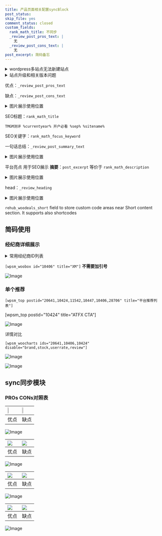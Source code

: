 ```yaml
---
title: 产品页面相关配置syncBlock
post_status: 
skip_file: yes
comment_status: closed
custom_fields:
  rank_math_title: 不同步
  _review_post_pros_text: |
    无
  _review_post_cons_text: |
    无
post_excerpt: 简码备忘
---
```

<details><summary>wordpress多站点无法新建站点</summary>

<li>和报错需要清理cookies一样的原因</li>
<li>wp-config.php里面<code>define( 'SUBDOMAIN_INSTALL', false );//子域名安装</code></li>
<li>新建子站点是用<code>define( 'SUBDOMAIN_INSTALL', true);//子域名安装</code> 完成以后，改成<code>false</code></li>
</details>

<details><summary>站点升级和相关版本问题</summary>

<p>wordpress：5.9.9
woocommerce：7.5.1
出现问题的地方：主题选项里面>><strong>Product layout >>compact style</strong></p>
<p>如何出现没有用过的字段 导致无法保存。先导出配置 然后进行修改，后面再次恢复即可。</p>
<p>出现部分字段无法显示时，需要返回默认布局后，对产品进行保存就好了。</p>
<p></p>
</details>

优点：`_review_post_pros_text`

缺点：`_review_post_cons_text`

<details><summary>图片展示使用位置</summary>

<img src="https://prod-files-secure.s3.us-west-2.amazonaws.com/39ed1227-6d7d-4570-be36-9ccd4a2c4241/f51d3d83-55d4-4bdf-9604-f37ec77ab556/Untitled.png?X-Amz-Algorithm=AWS4-HMAC-SHA256&X-Amz-Content-Sha256=UNSIGNED-PAYLOAD&X-Amz-Credential=ASIAZI2LB46643Z2W4L4%2F20250330%2Fus-west-2%2Fs3%2Faws4_request&X-Amz-Date=20250330T225522Z&X-Amz-Expires=3600&X-Amz-Security-Token=IQoJb3JpZ2luX2VjEC4aCXVzLXdlc3QtMiJHMEUCIQDACQAqVwgDZ%2FgejJHbQxh%2BYkxl5Jh3ULikQ7shcFX%2B8QIgRFTy0lbh%2BSQzAIU90%2FcpY6hCoI3KScp4c1TJyYv8A70qiAQIl%2F%2F%2F%2F%2F%2F%2F%2F%2F%2F%2FARAAGgw2Mzc0MjMxODM4MDUiDE0rDlUFUpyGt0SLlCrcA2XGTru%2Faj6PPuhdNlrXf4CAdof5M5w%2BXNRsO0QNw38w4rS2SSNdX6J0l3LOUS4bJ0FexrxHLjBKitQ%2BrfCl5kYw1C7%2BZqFFSs6PlFvgEmNyiuqZ%2FyrGVePX%2BlFDaEKIqlFWaSveMFjF7Z4nLErlHesVLZGtr8GSzGUDWTyGDBKki56h0Or%2Bgnu1Skxtj4OGe2uaTQ7LsmtyPfKNzmjMEK2%2BqPMoMEVCtBPyd8TszBqJqVnMTF0FYRu2ihclP3RrbudrwIVuKHadm76t67CpSMA3F9ObyTuMx1FzwIeFkyEmoO0GttbtmwbQzXdRoijiCKz0hIf4l1sR87SpjilY%2FRho2Cs8UXAAl5LVKyRBi5sfQRPJl9RezMWw3S5qSCH9k%2FwHULkaAT071wlPJQh9GyrdaATehEBELfruI1MJWHCwY78p%2BBGkNPIRZEcwZR3Izp7lppjDt0l%2FfGQk33HY2BPHkFH72hHwpC%2BKUDZLAxmKb5IJaruqlEBl9GFhONWxNVZDtl9whfcyXPYNBP%2Be65CEPsKlWFD7eny%2FoOc3MlHn8rHk%2BF2c9Vk9RjO1f1KW8g1zhYUG%2BQv9TrcSR7D8Joj2tVc0I3p6w7ME0DV1kRu%2BeMrIkSHnrSNwswwOMMOEp78GOqUBb05Oa%2BPbnqY%2BWoqupuJcRmsWDXaYlShZRg7qLfY4CkND6q95PdwKZOARvllH8mESuOSofmwj1rI9GsiXaEYh9a%2BEmWJSYBktWDr8xBGyULInIP4EmWhEoAO7w5bVYbYJnzVIxlc5Rg40KUlaGjXebQLMJ7aGYwbTlFQrcMz4hxNdJF4T%2FILDYiCq1I8yJqZayTYxDHC1Ln02%2FBrUDzP6E5MNaDco&X-Amz-Signature=888af3c3290531be7d4821887739181189a604059c67ca40609081bc9b4a82c4&X-Amz-SignedHeaders=host&x-id=GetObject" alt="Image">
</details>

SEO标题：`rank_math_title`

`TMGM测评 %currentyear% 开户必看 %sep% %sitename%`

SEO关键字：`rank_math_focus_keyword`

一句话总结：`_review_post_summary_text`

<details><summary>图片展示使用位置</summary>

<img src="https://prod-files-secure.s3.us-west-2.amazonaws.com/39ed1227-6d7d-4570-be36-9ccd4a2c4241/4b96a922-296c-4f4e-8630-d1c870cbce01/Untitled.png?X-Amz-Algorithm=AWS4-HMAC-SHA256&X-Amz-Content-Sha256=UNSIGNED-PAYLOAD&X-Amz-Credential=ASIAZI2LB466Q3D3OBX7%2F20250330%2Fus-west-2%2Fs3%2Faws4_request&X-Amz-Date=20250330T225523Z&X-Amz-Expires=3600&X-Amz-Security-Token=IQoJb3JpZ2luX2VjEC4aCXVzLXdlc3QtMiJIMEYCIQD2qG9wYPcQDxhrMHRxdxUiuRjySgfoOUfpL3FIWsQA%2BwIhAMCW0uCMdzY9VANhug6Jzlg5OMxM5hxfxoYOu1IgaWUlKogECJf%2F%2F%2F%2F%2F%2F%2F%2F%2F%2FwEQABoMNjM3NDIzMTgzODA1IgwAp8tRDZFEFKgmq20q3AN10CY1cMczfkrIlXyIwh%2Fcjj%2FlqdNI3zwuMrMwCpiqxT0YwCr%2FBnVzTjV0K87N9XB8qsRZVpa2nxfbBRxeBlTh6%2BAmOneXQCUVm8QDJ9VQ6UjvgVviwWyt7SmhLRi6zwhYzrvtyo%2BHljhyCKR6c3xaSJaCcg3Kt7nuTa3wpnpgffzqdn%2Fhjq3tBOsPBvpa1e8E0GPs98SWvVrswGHVLix2wpvF%2FHZzXfZRS0gf1GXHuYDFP8aRTVi0U9KfGLtADm%2FPLAi43o0ZxNgYgpe24fwROt3QuxrHtuzLOQBY6A8%2FKu5%2BnwA2bNNSY13QCoIjQD4w2A8MtGVomIHkN5pTbLukyIKZH7Ou8BNWQe6c59iSQmYhvkJtagx0Ckb3x7VpKhdc3%2BmqQXLvT2OcQGOegYLKzS6804E03iwBP79kIeezoYMOPNptAWirrfy7DA0X9%2BYRG3HAo6Y2vkxY%2BWukUEZXxUoICuACfIOJyPaiPBA4HJj0Qhz4P7O%2F2XeXr6RgPEMuvcHKp%2BIEaJtYif6fAfE8zvHCeFdI%2BXF2VEz%2BkjRxjl%2F8ZpufocraSY3UHCKnMHVc3k7ldD8oXArBUQqtYZybv%2FX0G%2Fr9qSnLxqdoEtgVPJCmfa4SEhMn0KOSszDnhKe%2FBjqkAbmVENksxhIxTSoCkQVE1VgbvIAwEOkb9rOuFa8631EW8WWNzFw%2FbHlOW0ga174z4k14dMO7v56qsdmWU5OY8%2BJ7jezYmKN9JvU27WKQtglF58W%2BtCbdaAE0AqfCbvu%2B14CDvYr%2F6hPibEmD%2FJrkt2Y43iO0OpCgbrHyfGNldZX56zNf4XL0vyelgjsEz81%2B2xoTPKFqMtsdXqAkAwd0sFprEQgG&X-Amz-Signature=6aa38a5d2f25e17295efb24816a3fa11b2254c61038378d591cceb567ffdc487&X-Amz-SignedHeaders=host&x-id=GetObject" alt="Image">
</details>

平台亮点 用于SEO展示 **摘要**：`post_excerpt`  等价于 `rank_math_description`

<details><summary>图片展示使用位置</summary>

<img src="https://prod-files-secure.s3.us-west-2.amazonaws.com/39ed1227-6d7d-4570-be36-9ccd4a2c4241/1ee11f63-b60a-4dfe-a7a7-d58ff23b5d88/Untitled.png?X-Amz-Algorithm=AWS4-HMAC-SHA256&X-Amz-Content-Sha256=UNSIGNED-PAYLOAD&X-Amz-Credential=ASIAZI2LB4664CJJJWER%2F20250330%2Fus-west-2%2Fs3%2Faws4_request&X-Amz-Date=20250330T225525Z&X-Amz-Expires=3600&X-Amz-Security-Token=IQoJb3JpZ2luX2VjEC4aCXVzLXdlc3QtMiJGMEQCIBrOMvBUick7hraO53d%2F41zaXdjzIUJe5FDu9Z04lhB5AiAQwXHeZitsEIgISjewuUyHE9WpAosXpfYexr23eJtoLCqIBAiX%2F%2F%2F%2F%2F%2F%2F%2F%2F%2F8BEAAaDDYzNzQyMzE4MzgwNSIMTSlFFfi8qt6EMtnPKtwDVt71oEKt32BHPEYWIf5xUqMbkYwY8D7SzPIzKawE0fprHlO3uD6Azi4JASdNKqI5mHP8VJ5smJ%2B5yNXsNsT9VXdsrOCRxpbP8ysFYz0ALCTmBAii2NqgpHeDzPGRwWdVJENFzHtL5vpBPrcblfdo58bHF4eni5lK1ojA0gGwLOPOhfvmJX1EhYEbzKq76YnWBi%2FCCJ3sfefOdjlJUU6%2FpUEfc5YAjIeJTTFoO8C87tIy1Jui1lywaRy3aWLXbxFzoSPRBTqB8nfRiQufF2V9Ko2yKR9Aq5CKqNqr1YTs5IdmkOc0klLkt0bQv2Lp%2BbEcVLeMtr5G87LgdbUzUq%2BTnolyX0IZP152ygIh5FcG3StAuNNcCkpf%2Fhat9HYfNg2I8oxt8AiKZqG5Zoqsb6d1%2B%2BOrqRBbtedPBF9wIwMVHEv5jJ8ygmfDTPPqYVGB8j3Iv2wOPgGh%2Fb4FVGubLVkIIJEae6n9%2FeoYuxA6gOx5rwMXCNL7zPggwqnxsOyComZzGOWspQBUTSwzXqPN3Mbv60vuKPQiEO3hz3YFYYnCm%2BwUDX1bw4q5EVlh5CndPpCysfu5A8PNTrMvjtzVzZMQcI40hbITfhyUt3CMCbD24KhgPFhj0aqK8nrBSGgwwISnvwY6pgHEL8LzVZBjXpgyUvyf%2FtL%2FDyl9fWqP91sfcM4Fj5YU%2BqlsmB8BVbyrjVEG6iY529M%2FovIcRp6bLbZo294SQV2tw%2FDsaPPl9khYQ5tWh4gaIuh09%2B%2FpaZfQDIue4kmw6Gr9r%2FHAtuEn7NtCRgsqiVBKHtBxGBg2bNypeKy8JxtZh4J%2FO8GwEApUh70HXhfVlATDLYGqJLJEPhnZdQk0c0u7yOkp1CEc&X-Amz-Signature=726953e59fbf6d404c0b4c89f1865f61e3234f0bbd9a3ab717bb281f805b7934&X-Amz-SignedHeaders=host&x-id=GetObject" alt="Image">
<img src="https://prod-files-secure.s3.us-west-2.amazonaws.com/39ed1227-6d7d-4570-be36-9ccd4a2c4241/ad4118b5-78d8-4fbe-801e-3b29b5d99c01/Untitled.png?X-Amz-Algorithm=AWS4-HMAC-SHA256&X-Amz-Content-Sha256=UNSIGNED-PAYLOAD&X-Amz-Credential=ASIAZI2LB4664CJJJWER%2F20250330%2Fus-west-2%2Fs3%2Faws4_request&X-Amz-Date=20250330T225525Z&X-Amz-Expires=3600&X-Amz-Security-Token=IQoJb3JpZ2luX2VjEC4aCXVzLXdlc3QtMiJGMEQCIBrOMvBUick7hraO53d%2F41zaXdjzIUJe5FDu9Z04lhB5AiAQwXHeZitsEIgISjewuUyHE9WpAosXpfYexr23eJtoLCqIBAiX%2F%2F%2F%2F%2F%2F%2F%2F%2F%2F8BEAAaDDYzNzQyMzE4MzgwNSIMTSlFFfi8qt6EMtnPKtwDVt71oEKt32BHPEYWIf5xUqMbkYwY8D7SzPIzKawE0fprHlO3uD6Azi4JASdNKqI5mHP8VJ5smJ%2B5yNXsNsT9VXdsrOCRxpbP8ysFYz0ALCTmBAii2NqgpHeDzPGRwWdVJENFzHtL5vpBPrcblfdo58bHF4eni5lK1ojA0gGwLOPOhfvmJX1EhYEbzKq76YnWBi%2FCCJ3sfefOdjlJUU6%2FpUEfc5YAjIeJTTFoO8C87tIy1Jui1lywaRy3aWLXbxFzoSPRBTqB8nfRiQufF2V9Ko2yKR9Aq5CKqNqr1YTs5IdmkOc0klLkt0bQv2Lp%2BbEcVLeMtr5G87LgdbUzUq%2BTnolyX0IZP152ygIh5FcG3StAuNNcCkpf%2Fhat9HYfNg2I8oxt8AiKZqG5Zoqsb6d1%2B%2BOrqRBbtedPBF9wIwMVHEv5jJ8ygmfDTPPqYVGB8j3Iv2wOPgGh%2Fb4FVGubLVkIIJEae6n9%2FeoYuxA6gOx5rwMXCNL7zPggwqnxsOyComZzGOWspQBUTSwzXqPN3Mbv60vuKPQiEO3hz3YFYYnCm%2BwUDX1bw4q5EVlh5CndPpCysfu5A8PNTrMvjtzVzZMQcI40hbITfhyUt3CMCbD24KhgPFhj0aqK8nrBSGgwwISnvwY6pgHEL8LzVZBjXpgyUvyf%2FtL%2FDyl9fWqP91sfcM4Fj5YU%2BqlsmB8BVbyrjVEG6iY529M%2FovIcRp6bLbZo294SQV2tw%2FDsaPPl9khYQ5tWh4gaIuh09%2B%2FpaZfQDIue4kmw6Gr9r%2FHAtuEn7NtCRgsqiVBKHtBxGBg2bNypeKy8JxtZh4J%2FO8GwEApUh70HXhfVlATDLYGqJLJEPhnZdQk0c0u7yOkp1CEc&X-Amz-Signature=c437be7a47c631dbc3e639a239cd991d626312d02df4657bbcc223f5b0eb031e&X-Amz-SignedHeaders=host&x-id=GetObject" alt="Image">
<img src="https://prod-files-secure.s3.us-west-2.amazonaws.com/39ed1227-6d7d-4570-be36-9ccd4a2c4241/a38cf7c9-a79c-4b64-9e94-13589fe0758b/Untitled.png?X-Amz-Algorithm=AWS4-HMAC-SHA256&X-Amz-Content-Sha256=UNSIGNED-PAYLOAD&X-Amz-Credential=ASIAZI2LB4664CJJJWER%2F20250330%2Fus-west-2%2Fs3%2Faws4_request&X-Amz-Date=20250330T225525Z&X-Amz-Expires=3600&X-Amz-Security-Token=IQoJb3JpZ2luX2VjEC4aCXVzLXdlc3QtMiJGMEQCIBrOMvBUick7hraO53d%2F41zaXdjzIUJe5FDu9Z04lhB5AiAQwXHeZitsEIgISjewuUyHE9WpAosXpfYexr23eJtoLCqIBAiX%2F%2F%2F%2F%2F%2F%2F%2F%2F%2F8BEAAaDDYzNzQyMzE4MzgwNSIMTSlFFfi8qt6EMtnPKtwDVt71oEKt32BHPEYWIf5xUqMbkYwY8D7SzPIzKawE0fprHlO3uD6Azi4JASdNKqI5mHP8VJ5smJ%2B5yNXsNsT9VXdsrOCRxpbP8ysFYz0ALCTmBAii2NqgpHeDzPGRwWdVJENFzHtL5vpBPrcblfdo58bHF4eni5lK1ojA0gGwLOPOhfvmJX1EhYEbzKq76YnWBi%2FCCJ3sfefOdjlJUU6%2FpUEfc5YAjIeJTTFoO8C87tIy1Jui1lywaRy3aWLXbxFzoSPRBTqB8nfRiQufF2V9Ko2yKR9Aq5CKqNqr1YTs5IdmkOc0klLkt0bQv2Lp%2BbEcVLeMtr5G87LgdbUzUq%2BTnolyX0IZP152ygIh5FcG3StAuNNcCkpf%2Fhat9HYfNg2I8oxt8AiKZqG5Zoqsb6d1%2B%2BOrqRBbtedPBF9wIwMVHEv5jJ8ygmfDTPPqYVGB8j3Iv2wOPgGh%2Fb4FVGubLVkIIJEae6n9%2FeoYuxA6gOx5rwMXCNL7zPggwqnxsOyComZzGOWspQBUTSwzXqPN3Mbv60vuKPQiEO3hz3YFYYnCm%2BwUDX1bw4q5EVlh5CndPpCysfu5A8PNTrMvjtzVzZMQcI40hbITfhyUt3CMCbD24KhgPFhj0aqK8nrBSGgwwISnvwY6pgHEL8LzVZBjXpgyUvyf%2FtL%2FDyl9fWqP91sfcM4Fj5YU%2BqlsmB8BVbyrjVEG6iY529M%2FovIcRp6bLbZo294SQV2tw%2FDsaPPl9khYQ5tWh4gaIuh09%2B%2FpaZfQDIue4kmw6Gr9r%2FHAtuEn7NtCRgsqiVBKHtBxGBg2bNypeKy8JxtZh4J%2FO8GwEApUh70HXhfVlATDLYGqJLJEPhnZdQk0c0u7yOkp1CEc&X-Amz-Signature=49f740d1bfcc9069848044520eb8ee17229d993474d53158836cb249342a9732&X-Amz-SignedHeaders=host&x-id=GetObject" alt="Image">
<img src="https://prod-files-secure.s3.us-west-2.amazonaws.com/39ed1227-6d7d-4570-be36-9ccd4a2c4241/7da6fc1e-d2ac-42ae-8c75-cb5749aa18f6/Untitled.png?X-Amz-Algorithm=AWS4-HMAC-SHA256&X-Amz-Content-Sha256=UNSIGNED-PAYLOAD&X-Amz-Credential=ASIAZI2LB4664CJJJWER%2F20250330%2Fus-west-2%2Fs3%2Faws4_request&X-Amz-Date=20250330T225525Z&X-Amz-Expires=3600&X-Amz-Security-Token=IQoJb3JpZ2luX2VjEC4aCXVzLXdlc3QtMiJGMEQCIBrOMvBUick7hraO53d%2F41zaXdjzIUJe5FDu9Z04lhB5AiAQwXHeZitsEIgISjewuUyHE9WpAosXpfYexr23eJtoLCqIBAiX%2F%2F%2F%2F%2F%2F%2F%2F%2F%2F8BEAAaDDYzNzQyMzE4MzgwNSIMTSlFFfi8qt6EMtnPKtwDVt71oEKt32BHPEYWIf5xUqMbkYwY8D7SzPIzKawE0fprHlO3uD6Azi4JASdNKqI5mHP8VJ5smJ%2B5yNXsNsT9VXdsrOCRxpbP8ysFYz0ALCTmBAii2NqgpHeDzPGRwWdVJENFzHtL5vpBPrcblfdo58bHF4eni5lK1ojA0gGwLOPOhfvmJX1EhYEbzKq76YnWBi%2FCCJ3sfefOdjlJUU6%2FpUEfc5YAjIeJTTFoO8C87tIy1Jui1lywaRy3aWLXbxFzoSPRBTqB8nfRiQufF2V9Ko2yKR9Aq5CKqNqr1YTs5IdmkOc0klLkt0bQv2Lp%2BbEcVLeMtr5G87LgdbUzUq%2BTnolyX0IZP152ygIh5FcG3StAuNNcCkpf%2Fhat9HYfNg2I8oxt8AiKZqG5Zoqsb6d1%2B%2BOrqRBbtedPBF9wIwMVHEv5jJ8ygmfDTPPqYVGB8j3Iv2wOPgGh%2Fb4FVGubLVkIIJEae6n9%2FeoYuxA6gOx5rwMXCNL7zPggwqnxsOyComZzGOWspQBUTSwzXqPN3Mbv60vuKPQiEO3hz3YFYYnCm%2BwUDX1bw4q5EVlh5CndPpCysfu5A8PNTrMvjtzVzZMQcI40hbITfhyUt3CMCbD24KhgPFhj0aqK8nrBSGgwwISnvwY6pgHEL8LzVZBjXpgyUvyf%2FtL%2FDyl9fWqP91sfcM4Fj5YU%2BqlsmB8BVbyrjVEG6iY529M%2FovIcRp6bLbZo294SQV2tw%2FDsaPPl9khYQ5tWh4gaIuh09%2B%2FpaZfQDIue4kmw6Gr9r%2FHAtuEn7NtCRgsqiVBKHtBxGBg2bNypeKy8JxtZh4J%2FO8GwEApUh70HXhfVlATDLYGqJLJEPhnZdQk0c0u7yOkp1CEc&X-Amz-Signature=5f1e7564685e58edb364327278b5cfd2a2180b52e0fea7d313a52a94c7f2d0ef&X-Amz-SignedHeaders=host&x-id=GetObject" alt="Image">
<img src="https://prod-files-secure.s3.us-west-2.amazonaws.com/39ed1227-6d7d-4570-be36-9ccd4a2c4241/7e97f40a-eaee-47f5-b2f9-475f96808fa7/Untitled.png?X-Amz-Algorithm=AWS4-HMAC-SHA256&X-Amz-Content-Sha256=UNSIGNED-PAYLOAD&X-Amz-Credential=ASIAZI2LB4664CJJJWER%2F20250330%2Fus-west-2%2Fs3%2Faws4_request&X-Amz-Date=20250330T225525Z&X-Amz-Expires=3600&X-Amz-Security-Token=IQoJb3JpZ2luX2VjEC4aCXVzLXdlc3QtMiJGMEQCIBrOMvBUick7hraO53d%2F41zaXdjzIUJe5FDu9Z04lhB5AiAQwXHeZitsEIgISjewuUyHE9WpAosXpfYexr23eJtoLCqIBAiX%2F%2F%2F%2F%2F%2F%2F%2F%2F%2F8BEAAaDDYzNzQyMzE4MzgwNSIMTSlFFfi8qt6EMtnPKtwDVt71oEKt32BHPEYWIf5xUqMbkYwY8D7SzPIzKawE0fprHlO3uD6Azi4JASdNKqI5mHP8VJ5smJ%2B5yNXsNsT9VXdsrOCRxpbP8ysFYz0ALCTmBAii2NqgpHeDzPGRwWdVJENFzHtL5vpBPrcblfdo58bHF4eni5lK1ojA0gGwLOPOhfvmJX1EhYEbzKq76YnWBi%2FCCJ3sfefOdjlJUU6%2FpUEfc5YAjIeJTTFoO8C87tIy1Jui1lywaRy3aWLXbxFzoSPRBTqB8nfRiQufF2V9Ko2yKR9Aq5CKqNqr1YTs5IdmkOc0klLkt0bQv2Lp%2BbEcVLeMtr5G87LgdbUzUq%2BTnolyX0IZP152ygIh5FcG3StAuNNcCkpf%2Fhat9HYfNg2I8oxt8AiKZqG5Zoqsb6d1%2B%2BOrqRBbtedPBF9wIwMVHEv5jJ8ygmfDTPPqYVGB8j3Iv2wOPgGh%2Fb4FVGubLVkIIJEae6n9%2FeoYuxA6gOx5rwMXCNL7zPggwqnxsOyComZzGOWspQBUTSwzXqPN3Mbv60vuKPQiEO3hz3YFYYnCm%2BwUDX1bw4q5EVlh5CndPpCysfu5A8PNTrMvjtzVzZMQcI40hbITfhyUt3CMCbD24KhgPFhj0aqK8nrBSGgwwISnvwY6pgHEL8LzVZBjXpgyUvyf%2FtL%2FDyl9fWqP91sfcM4Fj5YU%2BqlsmB8BVbyrjVEG6iY529M%2FovIcRp6bLbZo294SQV2tw%2FDsaPPl9khYQ5tWh4gaIuh09%2B%2FpaZfQDIue4kmw6Gr9r%2FHAtuEn7NtCRgsqiVBKHtBxGBg2bNypeKy8JxtZh4J%2FO8GwEApUh70HXhfVlATDLYGqJLJEPhnZdQk0c0u7yOkp1CEc&X-Amz-Signature=86755a92a6c2c0bb89039134ae9e307f3600d6c404d6bd1741b55538c9d98d69&X-Amz-SignedHeaders=host&x-id=GetObject" alt="Image">
</details>

head：`_review_heading`

<details><summary>图片展示使用位置</summary>

<img src="https://prod-files-secure.s3.us-west-2.amazonaws.com/39ed1227-6d7d-4570-be36-9ccd4a2c4241/3a4650ad-9887-415c-889a-edd51fa54f27/Untitled.png?X-Amz-Algorithm=AWS4-HMAC-SHA256&X-Amz-Content-Sha256=UNSIGNED-PAYLOAD&X-Amz-Credential=ASIAZI2LB466V6DTJFM2%2F20250330%2Fus-west-2%2Fs3%2Faws4_request&X-Amz-Date=20250330T225525Z&X-Amz-Expires=3600&X-Amz-Security-Token=IQoJb3JpZ2luX2VjEC4aCXVzLXdlc3QtMiJHMEUCIQCSxquHQ3Tjda%2FNEX0r2KK3K0nE93GorWwPGdLsPr34RwIgVOb%2Bm%2FN8kmg04xTY%2B%2FlreT%2BoRj0WifjjrKh2EAGkBowqiAQIl%2F%2F%2F%2F%2F%2F%2F%2F%2F%2F%2FARAAGgw2Mzc0MjMxODM4MDUiDJN29OtmWzsjIpjjxircA%2FtOVKTyp2nKJ28kH4vEJ9x3nJNTXW%2FZwamMkWIW3K%2FimAihtDHcr4UxWQBEAWeQ5p%2BAb72CD9LOthDJnP5pIe6yYuP98cOkBSUNAdayCvNffz7s2m5UockrrCSCeVEcJYJsCTAFhu7lEz18D36iCcTxlk9apvcnccbLFk3vjMCL3XmqtbcQe0ZKMhDtMsLs%2Fw5OOBD0Uitu028YswjGbBaPt55EzW2BEWHo%2B%2BpWVetA%2BSt2Ggqc0Jkt%2BAr8IrHCeNe%2Bw57QcZLcNtSKcNKUiOZaJKTdtego4cmM7Za2%2B%2Bx6M0wjbYdMx0cm%2Bj0eS2f2dNAXWq3MPMVVSg3ohtT%2Fs2s18%2FFP89dktLVX9sfRWFo4%2Fo6wTrcK6isRXhKn8NLMAVMjKMKcieVBvgBRi6T965gf70wztjvWv2kHwW%2FFrWLUUFgLBiw1L84apH%2B3VeHkaIsb337PkZKOwCI7MuhENFnHDGaxDITxOdJYprN5H9CTLA9jGleQPH2fXhCUuyI1HU1QJh9wFqCri%2F36eVB4gCjSY%2FvwTf5UzFOVlO8qDRkQqamuW7qlzgH3qtibEzxBZb5h0tISwpFuMLQXneCmBfpncT627l%2BJvqjSGSYWOrJbC0j60WCIOpwH35o9MLWEp78GOqUBZwwBf%2F4l9RmLXnlg8MvN6OVimhI23DrPSgeSZ%2BsxvBhSHtCcCXdZl7NfN%2FzZrjOATQjqhxvpjLZl%2BPKKpxyShNM5i4%2FDXJxeMPp%2BuS2QGp8eRSFD8Dr8YIuQNxJ3gqgL3YpaLUNAGlyzUjCkEhCdJ%2BGfSUNsB8kLW%2BbfttgfuLIXjsnpOqX7ISQVZ1r00ST%2BWVVr9hvAU3tkDanL6bfkKs6Njlm4&X-Amz-Signature=139572b6c626e139ed46f1612c16943456339ddc8a95875d2404eedfab730e23&X-Amz-SignedHeaders=host&x-id=GetObject" alt="Image">
</details>

`rehub_woodeals_short`	field to store custom code areas near Short content section. It supports also shortcodes



## 简码使用

### 经纪商详细展示

<details><summary>常用经纪商ID列表</summary>

<pre><code class="php">嘉盛 ===> 20641  [wpsm_woobox id="20641" title="嘉盛"]
易信easymarkets ===> 11542  [wpsm_woobox id="11542" title="易信easymarkets"]
ATFX外汇 ===> 10424  [wpsm_woobox id="10424" title="ATFX"]
XM ===> 10406  [wpsm_woobox id="10406" title="XM"]
TMGM ===> 29622  [wpsm_woobox id="29622" title="TMGM"]
HYCM ===> 10447  [wpsm_woobox id="10447" title="HYCM"]
fpmarkets澳福外汇 ===> 20639  [wpsm_woobox id="20639" title="fpmarkets澳福外汇"]</code></pre>
</details>

`[wpsm_woobox id="10406" title="XM"]` **不需要加引号**

![Image](https://prod-files-secure.s3.us-west-2.amazonaws.com/39ed1227-6d7d-4570-be36-9ccd4a2c4241/4f898f9d-0fa7-4e43-acd3-ac6bc7be575a/Untitled.png?X-Amz-Algorithm=AWS4-HMAC-SHA256&X-Amz-Content-Sha256=UNSIGNED-PAYLOAD&X-Amz-Credential=ASIAZI2LB466VKCLUORO%2F20250330%2Fus-west-2%2Fs3%2Faws4_request&X-Amz-Date=20250330T225521Z&X-Amz-Expires=3600&X-Amz-Security-Token=IQoJb3JpZ2luX2VjEC4aCXVzLXdlc3QtMiJIMEYCIQCo2YQFg%2BN%2FNaZae6lHcVLW3aar8NPwOsV6ZPobr445QwIhAPJTgy3TeSzXQF9VlL86gtYc1cqKlnyBHeM9JFmgw7xnKogECJf%2F%2F%2F%2F%2F%2F%2F%2F%2F%2FwEQABoMNjM3NDIzMTgzODA1IgzJ5Z1GxEa6I1ftGioq3AOUiC2fgq2b9inIVfSzXuKmYMCg6CItxBy6i%2Bc1MycUvg%2BacqxlZxmNMzuK2dvLM8jtASigE1kUnCh%2BO%2BpqJxLkOI2lMBcUJa%2BixPQcmg3jQ2s0zjfYUnYYpjfiXS6KvxZQFweVNApHnILJ69CviSqPeArMJL0u7%2FP09LMQtyIEV3O%2FhERjj8saM2Y81PjNaSYJanuYQd6vsC7cWbz%2BQe2RpPTTzqkcreQkaIi0vKT1WCmg3fO3QwyfSK8t1s2jJDu50x7LXGlqiZZEFDkpG5lt4SH6007SuVqp7AWKkD%2FkL7cbQ4fHI%2B%2B1ubTx7keO8uHYVz9evvSDo%2BPIUnF9sIvvUoZR8aDa2JdCqf7kcV%2FVaWcbimETIY7FRVCi31nGNPLM9wl9YpwmddgfQ0jVbT4R7QRlHqqza%2FaID7KDSKEsbGzhw3OxXWO4l7z36aa%2BVp%2FsR%2FXPV2Mtv9MnDronFDFbAUYBYviMaZACthq8KGVwLJyK37jrEVvpGv6P2uurYGh6cfBFlV52pGCe6Q5%2B3VBhH%2FCaRlDez%2F7xCX%2F%2BkjSS2c6dtwLmX7j8QerJY6MIRucpAsLUFZUAAwTj%2FU4mZveFHPdwugkzzy6ghPMB%2BlwsiPseBS%2BRlGZR%2BLlFQzDghKe%2FBjqkAT52J%2BebABUFJnHdnqDrP%2F7kSMNSYuW2m%2B%2FxWMq4JE17Zl%2FwbH43ai%2BN3W%2B3Y0nb%2FfJ30jqnag%2FsISSxol4nikcJfJVk8TBQTet2hweok4eO9%2Fkour5SSE1I3D%2BTrvaCWbl0svi4W9RFFY1wjFrDtRRdiL%2FiNY5VGX079sfrEL%2BfnecsGSX%2F237EffrAlftUVYKrZI6VdDQcFYsWYJHGnZYaqZYr&X-Amz-Signature=428a11599844ada489788a920f88fa3dbc0c98d6d10bd9aadb0d8ab889ec8012&X-Amz-SignedHeaders=host&x-id=GetObject)

### 单个推荐
`[wpsm_top postid="20641,10424,11542,10447,10406,28706" title="平台推荐列表"]`

[wpsm_top postid="10424" title="ATFX CTA"]

![Image](https://prod-files-secure.s3.us-west-2.amazonaws.com/39ed1227-6d7d-4570-be36-9ccd4a2c4241/5ac620dc-51a8-48b6-b55d-91f47299193c/Untitled.png?X-Amz-Algorithm=AWS4-HMAC-SHA256&X-Amz-Content-Sha256=UNSIGNED-PAYLOAD&X-Amz-Credential=ASIAZI2LB466VKCLUORO%2F20250330%2Fus-west-2%2Fs3%2Faws4_request&X-Amz-Date=20250330T225521Z&X-Amz-Expires=3600&X-Amz-Security-Token=IQoJb3JpZ2luX2VjEC4aCXVzLXdlc3QtMiJIMEYCIQCo2YQFg%2BN%2FNaZae6lHcVLW3aar8NPwOsV6ZPobr445QwIhAPJTgy3TeSzXQF9VlL86gtYc1cqKlnyBHeM9JFmgw7xnKogECJf%2F%2F%2F%2F%2F%2F%2F%2F%2F%2FwEQABoMNjM3NDIzMTgzODA1IgzJ5Z1GxEa6I1ftGioq3AOUiC2fgq2b9inIVfSzXuKmYMCg6CItxBy6i%2Bc1MycUvg%2BacqxlZxmNMzuK2dvLM8jtASigE1kUnCh%2BO%2BpqJxLkOI2lMBcUJa%2BixPQcmg3jQ2s0zjfYUnYYpjfiXS6KvxZQFweVNApHnILJ69CviSqPeArMJL0u7%2FP09LMQtyIEV3O%2FhERjj8saM2Y81PjNaSYJanuYQd6vsC7cWbz%2BQe2RpPTTzqkcreQkaIi0vKT1WCmg3fO3QwyfSK8t1s2jJDu50x7LXGlqiZZEFDkpG5lt4SH6007SuVqp7AWKkD%2FkL7cbQ4fHI%2B%2B1ubTx7keO8uHYVz9evvSDo%2BPIUnF9sIvvUoZR8aDa2JdCqf7kcV%2FVaWcbimETIY7FRVCi31nGNPLM9wl9YpwmddgfQ0jVbT4R7QRlHqqza%2FaID7KDSKEsbGzhw3OxXWO4l7z36aa%2BVp%2FsR%2FXPV2Mtv9MnDronFDFbAUYBYviMaZACthq8KGVwLJyK37jrEVvpGv6P2uurYGh6cfBFlV52pGCe6Q5%2B3VBhH%2FCaRlDez%2F7xCX%2F%2BkjSS2c6dtwLmX7j8QerJY6MIRucpAsLUFZUAAwTj%2FU4mZveFHPdwugkzzy6ghPMB%2BlwsiPseBS%2BRlGZR%2BLlFQzDghKe%2FBjqkAT52J%2BebABUFJnHdnqDrP%2F7kSMNSYuW2m%2B%2FxWMq4JE17Zl%2FwbH43ai%2BN3W%2B3Y0nb%2FfJ30jqnag%2FsISSxol4nikcJfJVk8TBQTet2hweok4eO9%2Fkour5SSE1I3D%2BTrvaCWbl0svi4W9RFFY1wjFrDtRRdiL%2FiNY5VGX079sfrEL%2BfnecsGSX%2F237EffrAlftUVYKrZI6VdDQcFYsWYJHGnZYaqZYr&X-Amz-Signature=800553cc115da1fb1021d3e44593eb59ffa586bd1ec3cfed7243e6fa2f949de8&X-Amz-SignedHeaders=host&x-id=GetObject)

详情对比

`[wpsm_woocharts ids="20641,10406,10424" disable="brand,stock,userrate,review"]`

![Image](https://prod-files-secure.s3.us-west-2.amazonaws.com/39ed1227-6d7d-4570-be36-9ccd4a2c4241/bf3ba45f-b9f3-4295-8aef-b4a495fd25f4/Untitled.png?X-Amz-Algorithm=AWS4-HMAC-SHA256&X-Amz-Content-Sha256=UNSIGNED-PAYLOAD&X-Amz-Credential=ASIAZI2LB466VKCLUORO%2F20250330%2Fus-west-2%2Fs3%2Faws4_request&X-Amz-Date=20250330T225521Z&X-Amz-Expires=3600&X-Amz-Security-Token=IQoJb3JpZ2luX2VjEC4aCXVzLXdlc3QtMiJIMEYCIQCo2YQFg%2BN%2FNaZae6lHcVLW3aar8NPwOsV6ZPobr445QwIhAPJTgy3TeSzXQF9VlL86gtYc1cqKlnyBHeM9JFmgw7xnKogECJf%2F%2F%2F%2F%2F%2F%2F%2F%2F%2FwEQABoMNjM3NDIzMTgzODA1IgzJ5Z1GxEa6I1ftGioq3AOUiC2fgq2b9inIVfSzXuKmYMCg6CItxBy6i%2Bc1MycUvg%2BacqxlZxmNMzuK2dvLM8jtASigE1kUnCh%2BO%2BpqJxLkOI2lMBcUJa%2BixPQcmg3jQ2s0zjfYUnYYpjfiXS6KvxZQFweVNApHnILJ69CviSqPeArMJL0u7%2FP09LMQtyIEV3O%2FhERjj8saM2Y81PjNaSYJanuYQd6vsC7cWbz%2BQe2RpPTTzqkcreQkaIi0vKT1WCmg3fO3QwyfSK8t1s2jJDu50x7LXGlqiZZEFDkpG5lt4SH6007SuVqp7AWKkD%2FkL7cbQ4fHI%2B%2B1ubTx7keO8uHYVz9evvSDo%2BPIUnF9sIvvUoZR8aDa2JdCqf7kcV%2FVaWcbimETIY7FRVCi31nGNPLM9wl9YpwmddgfQ0jVbT4R7QRlHqqza%2FaID7KDSKEsbGzhw3OxXWO4l7z36aa%2BVp%2FsR%2FXPV2Mtv9MnDronFDFbAUYBYviMaZACthq8KGVwLJyK37jrEVvpGv6P2uurYGh6cfBFlV52pGCe6Q5%2B3VBhH%2FCaRlDez%2F7xCX%2F%2BkjSS2c6dtwLmX7j8QerJY6MIRucpAsLUFZUAAwTj%2FU4mZveFHPdwugkzzy6ghPMB%2BlwsiPseBS%2BRlGZR%2BLlFQzDghKe%2FBjqkAT52J%2BebABUFJnHdnqDrP%2F7kSMNSYuW2m%2B%2FxWMq4JE17Zl%2FwbH43ai%2BN3W%2B3Y0nb%2FfJ30jqnag%2FsISSxol4nikcJfJVk8TBQTet2hweok4eO9%2Fkour5SSE1I3D%2BTrvaCWbl0svi4W9RFFY1wjFrDtRRdiL%2FiNY5VGX079sfrEL%2BfnecsGSX%2F237EffrAlftUVYKrZI6VdDQcFYsWYJHGnZYaqZYr&X-Amz-Signature=2a0aa69edd6b952fdd034f8dca59bec8cd0acc6c3edcb19fa18b6cd5c17a5aea&X-Amz-SignedHeaders=host&x-id=GetObject)

![Image](https://prod-files-secure.s3.us-west-2.amazonaws.com/39ed1227-6d7d-4570-be36-9ccd4a2c4241/30bc56ef-f383-4b48-9768-2ebc9e436ec0/Untitled.png?X-Amz-Algorithm=AWS4-HMAC-SHA256&X-Amz-Content-Sha256=UNSIGNED-PAYLOAD&X-Amz-Credential=ASIAZI2LB466VKCLUORO%2F20250330%2Fus-west-2%2Fs3%2Faws4_request&X-Amz-Date=20250330T225521Z&X-Amz-Expires=3600&X-Amz-Security-Token=IQoJb3JpZ2luX2VjEC4aCXVzLXdlc3QtMiJIMEYCIQCo2YQFg%2BN%2FNaZae6lHcVLW3aar8NPwOsV6ZPobr445QwIhAPJTgy3TeSzXQF9VlL86gtYc1cqKlnyBHeM9JFmgw7xnKogECJf%2F%2F%2F%2F%2F%2F%2F%2F%2F%2FwEQABoMNjM3NDIzMTgzODA1IgzJ5Z1GxEa6I1ftGioq3AOUiC2fgq2b9inIVfSzXuKmYMCg6CItxBy6i%2Bc1MycUvg%2BacqxlZxmNMzuK2dvLM8jtASigE1kUnCh%2BO%2BpqJxLkOI2lMBcUJa%2BixPQcmg3jQ2s0zjfYUnYYpjfiXS6KvxZQFweVNApHnILJ69CviSqPeArMJL0u7%2FP09LMQtyIEV3O%2FhERjj8saM2Y81PjNaSYJanuYQd6vsC7cWbz%2BQe2RpPTTzqkcreQkaIi0vKT1WCmg3fO3QwyfSK8t1s2jJDu50x7LXGlqiZZEFDkpG5lt4SH6007SuVqp7AWKkD%2FkL7cbQ4fHI%2B%2B1ubTx7keO8uHYVz9evvSDo%2BPIUnF9sIvvUoZR8aDa2JdCqf7kcV%2FVaWcbimETIY7FRVCi31nGNPLM9wl9YpwmddgfQ0jVbT4R7QRlHqqza%2FaID7KDSKEsbGzhw3OxXWO4l7z36aa%2BVp%2FsR%2FXPV2Mtv9MnDronFDFbAUYBYviMaZACthq8KGVwLJyK37jrEVvpGv6P2uurYGh6cfBFlV52pGCe6Q5%2B3VBhH%2FCaRlDez%2F7xCX%2F%2BkjSS2c6dtwLmX7j8QerJY6MIRucpAsLUFZUAAwTj%2FU4mZveFHPdwugkzzy6ghPMB%2BlwsiPseBS%2BRlGZR%2BLlFQzDghKe%2FBjqkAT52J%2BebABUFJnHdnqDrP%2F7kSMNSYuW2m%2B%2FxWMq4JE17Zl%2FwbH43ai%2BN3W%2B3Y0nb%2FfJ30jqnag%2FsISSxol4nikcJfJVk8TBQTet2hweok4eO9%2Fkour5SSE1I3D%2BTrvaCWbl0svi4W9RFFY1wjFrDtRRdiL%2FiNY5VGX079sfrEL%2BfnecsGSX%2F237EffrAlftUVYKrZI6VdDQcFYsWYJHGnZYaqZYr&X-Amz-Signature=2ae34b2c7ad6916c4979ad76695527c385da76aa27983e61deecfe894f592903&X-Amz-SignedHeaders=host&x-id=GetObject)

## sync同步模块

### PROs CONs对照表

| <img src="https://cdn.ifttt.fun/gh/jarlin8/OSS@main/icons/customize/pros.svg" height="auto" width="37.3%"> | <img src="https://cdn.ifttt.fun/gh/jarlin8/OSS@main/icons/customize/cons.svg" height="auto" width="28.8%"> |
| :--- | :--- |
| 优点 | 缺点 |

![Image](https://prod-files-secure.s3.us-west-2.amazonaws.com/39ed1227-6d7d-4570-be36-9ccd4a2c4241/8742b755-dfb5-4004-9a5f-d6e561664bd8/Untitled.png?X-Amz-Algorithm=AWS4-HMAC-SHA256&X-Amz-Content-Sha256=UNSIGNED-PAYLOAD&X-Amz-Credential=ASIAZI2LB466VKCLUORO%2F20250330%2Fus-west-2%2Fs3%2Faws4_request&X-Amz-Date=20250330T225521Z&X-Amz-Expires=3600&X-Amz-Security-Token=IQoJb3JpZ2luX2VjEC4aCXVzLXdlc3QtMiJIMEYCIQCo2YQFg%2BN%2FNaZae6lHcVLW3aar8NPwOsV6ZPobr445QwIhAPJTgy3TeSzXQF9VlL86gtYc1cqKlnyBHeM9JFmgw7xnKogECJf%2F%2F%2F%2F%2F%2F%2F%2F%2F%2FwEQABoMNjM3NDIzMTgzODA1IgzJ5Z1GxEa6I1ftGioq3AOUiC2fgq2b9inIVfSzXuKmYMCg6CItxBy6i%2Bc1MycUvg%2BacqxlZxmNMzuK2dvLM8jtASigE1kUnCh%2BO%2BpqJxLkOI2lMBcUJa%2BixPQcmg3jQ2s0zjfYUnYYpjfiXS6KvxZQFweVNApHnILJ69CviSqPeArMJL0u7%2FP09LMQtyIEV3O%2FhERjj8saM2Y81PjNaSYJanuYQd6vsC7cWbz%2BQe2RpPTTzqkcreQkaIi0vKT1WCmg3fO3QwyfSK8t1s2jJDu50x7LXGlqiZZEFDkpG5lt4SH6007SuVqp7AWKkD%2FkL7cbQ4fHI%2B%2B1ubTx7keO8uHYVz9evvSDo%2BPIUnF9sIvvUoZR8aDa2JdCqf7kcV%2FVaWcbimETIY7FRVCi31nGNPLM9wl9YpwmddgfQ0jVbT4R7QRlHqqza%2FaID7KDSKEsbGzhw3OxXWO4l7z36aa%2BVp%2FsR%2FXPV2Mtv9MnDronFDFbAUYBYviMaZACthq8KGVwLJyK37jrEVvpGv6P2uurYGh6cfBFlV52pGCe6Q5%2B3VBhH%2FCaRlDez%2F7xCX%2F%2BkjSS2c6dtwLmX7j8QerJY6MIRucpAsLUFZUAAwTj%2FU4mZveFHPdwugkzzy6ghPMB%2BlwsiPseBS%2BRlGZR%2BLlFQzDghKe%2FBjqkAT52J%2BebABUFJnHdnqDrP%2F7kSMNSYuW2m%2B%2FxWMq4JE17Zl%2FwbH43ai%2BN3W%2B3Y0nb%2FfJ30jqnag%2FsISSxol4nikcJfJVk8TBQTet2hweok4eO9%2Fkour5SSE1I3D%2BTrvaCWbl0svi4W9RFFY1wjFrDtRRdiL%2FiNY5VGX079sfrEL%2BfnecsGSX%2F237EffrAlftUVYKrZI6VdDQcFYsWYJHGnZYaqZYr&X-Amz-Signature=f7f9163c0b597258d27da4bfebb021fb0be444109016b9775149871d92e4aa4a&X-Amz-SignedHeaders=host&x-id=GetObject)

| <img src="https://cdn.ifttt.fun/gh/jarlin8/OSS@main/icons/customize/pros1.svg" height="auto"> | <img src="https://cdn.ifttt.fun/gh/jarlin8/OSS@main/icons/customize/cons1.svg" height="auto"> |
| :--- | :--- |
| 优点 | 缺点 |

![Image](https://prod-files-secure.s3.us-west-2.amazonaws.com/39ed1227-6d7d-4570-be36-9ccd4a2c4241/806358f8-c9c4-4e17-bb35-c6c76a5397a5/Untitled.png?X-Amz-Algorithm=AWS4-HMAC-SHA256&X-Amz-Content-Sha256=UNSIGNED-PAYLOAD&X-Amz-Credential=ASIAZI2LB466VKCLUORO%2F20250330%2Fus-west-2%2Fs3%2Faws4_request&X-Amz-Date=20250330T225521Z&X-Amz-Expires=3600&X-Amz-Security-Token=IQoJb3JpZ2luX2VjEC4aCXVzLXdlc3QtMiJIMEYCIQCo2YQFg%2BN%2FNaZae6lHcVLW3aar8NPwOsV6ZPobr445QwIhAPJTgy3TeSzXQF9VlL86gtYc1cqKlnyBHeM9JFmgw7xnKogECJf%2F%2F%2F%2F%2F%2F%2F%2F%2F%2FwEQABoMNjM3NDIzMTgzODA1IgzJ5Z1GxEa6I1ftGioq3AOUiC2fgq2b9inIVfSzXuKmYMCg6CItxBy6i%2Bc1MycUvg%2BacqxlZxmNMzuK2dvLM8jtASigE1kUnCh%2BO%2BpqJxLkOI2lMBcUJa%2BixPQcmg3jQ2s0zjfYUnYYpjfiXS6KvxZQFweVNApHnILJ69CviSqPeArMJL0u7%2FP09LMQtyIEV3O%2FhERjj8saM2Y81PjNaSYJanuYQd6vsC7cWbz%2BQe2RpPTTzqkcreQkaIi0vKT1WCmg3fO3QwyfSK8t1s2jJDu50x7LXGlqiZZEFDkpG5lt4SH6007SuVqp7AWKkD%2FkL7cbQ4fHI%2B%2B1ubTx7keO8uHYVz9evvSDo%2BPIUnF9sIvvUoZR8aDa2JdCqf7kcV%2FVaWcbimETIY7FRVCi31nGNPLM9wl9YpwmddgfQ0jVbT4R7QRlHqqza%2FaID7KDSKEsbGzhw3OxXWO4l7z36aa%2BVp%2FsR%2FXPV2Mtv9MnDronFDFbAUYBYviMaZACthq8KGVwLJyK37jrEVvpGv6P2uurYGh6cfBFlV52pGCe6Q5%2B3VBhH%2FCaRlDez%2F7xCX%2F%2BkjSS2c6dtwLmX7j8QerJY6MIRucpAsLUFZUAAwTj%2FU4mZveFHPdwugkzzy6ghPMB%2BlwsiPseBS%2BRlGZR%2BLlFQzDghKe%2FBjqkAT52J%2BebABUFJnHdnqDrP%2F7kSMNSYuW2m%2B%2FxWMq4JE17Zl%2FwbH43ai%2BN3W%2B3Y0nb%2FfJ30jqnag%2FsISSxol4nikcJfJVk8TBQTet2hweok4eO9%2Fkour5SSE1I3D%2BTrvaCWbl0svi4W9RFFY1wjFrDtRRdiL%2FiNY5VGX079sfrEL%2BfnecsGSX%2F237EffrAlftUVYKrZI6VdDQcFYsWYJHGnZYaqZYr&X-Amz-Signature=93e461b5a37a2697f37004f859829b711afdfb1d37c94f564388bca55dca852f&X-Amz-SignedHeaders=host&x-id=GetObject)

| <img src="https://cdn.ifttt.fun/gh/jarlin8/OSS@main/icons/customize/pros2.svg" height="auto"> | <img src="https://cdn.ifttt.fun/gh/jarlin8/OSS@main/icons/customize/cons2.svg" height="auto"> |
| :--- | :--- |
| 优点 | 缺点 |

![Image](https://prod-files-secure.s3.us-west-2.amazonaws.com/39ed1227-6d7d-4570-be36-9ccd4a2c4241/a9245ec9-70dd-4005-b534-0d54315fc5f3/Untitled.png?X-Amz-Algorithm=AWS4-HMAC-SHA256&X-Amz-Content-Sha256=UNSIGNED-PAYLOAD&X-Amz-Credential=ASIAZI2LB466VKCLUORO%2F20250330%2Fus-west-2%2Fs3%2Faws4_request&X-Amz-Date=20250330T225521Z&X-Amz-Expires=3600&X-Amz-Security-Token=IQoJb3JpZ2luX2VjEC4aCXVzLXdlc3QtMiJIMEYCIQCo2YQFg%2BN%2FNaZae6lHcVLW3aar8NPwOsV6ZPobr445QwIhAPJTgy3TeSzXQF9VlL86gtYc1cqKlnyBHeM9JFmgw7xnKogECJf%2F%2F%2F%2F%2F%2F%2F%2F%2F%2FwEQABoMNjM3NDIzMTgzODA1IgzJ5Z1GxEa6I1ftGioq3AOUiC2fgq2b9inIVfSzXuKmYMCg6CItxBy6i%2Bc1MycUvg%2BacqxlZxmNMzuK2dvLM8jtASigE1kUnCh%2BO%2BpqJxLkOI2lMBcUJa%2BixPQcmg3jQ2s0zjfYUnYYpjfiXS6KvxZQFweVNApHnILJ69CviSqPeArMJL0u7%2FP09LMQtyIEV3O%2FhERjj8saM2Y81PjNaSYJanuYQd6vsC7cWbz%2BQe2RpPTTzqkcreQkaIi0vKT1WCmg3fO3QwyfSK8t1s2jJDu50x7LXGlqiZZEFDkpG5lt4SH6007SuVqp7AWKkD%2FkL7cbQ4fHI%2B%2B1ubTx7keO8uHYVz9evvSDo%2BPIUnF9sIvvUoZR8aDa2JdCqf7kcV%2FVaWcbimETIY7FRVCi31nGNPLM9wl9YpwmddgfQ0jVbT4R7QRlHqqza%2FaID7KDSKEsbGzhw3OxXWO4l7z36aa%2BVp%2FsR%2FXPV2Mtv9MnDronFDFbAUYBYviMaZACthq8KGVwLJyK37jrEVvpGv6P2uurYGh6cfBFlV52pGCe6Q5%2B3VBhH%2FCaRlDez%2F7xCX%2F%2BkjSS2c6dtwLmX7j8QerJY6MIRucpAsLUFZUAAwTj%2FU4mZveFHPdwugkzzy6ghPMB%2BlwsiPseBS%2BRlGZR%2BLlFQzDghKe%2FBjqkAT52J%2BebABUFJnHdnqDrP%2F7kSMNSYuW2m%2B%2FxWMq4JE17Zl%2FwbH43ai%2BN3W%2B3Y0nb%2FfJ30jqnag%2FsISSxol4nikcJfJVk8TBQTet2hweok4eO9%2Fkour5SSE1I3D%2BTrvaCWbl0svi4W9RFFY1wjFrDtRRdiL%2FiNY5VGX079sfrEL%2BfnecsGSX%2F237EffrAlftUVYKrZI6VdDQcFYsWYJHGnZYaqZYr&X-Amz-Signature=28f23bbd03948e9ac9d88a644a2be25bdf499ddb442af47bb05052e78bf8db70&X-Amz-SignedHeaders=host&x-id=GetObject)

| <img src="https://cdn.ifttt.fun/gh/jarlin8/OSS@main/icons/customize/pros3.svg" height="auto"> | <img src="https://cdn.ifttt.fun/gh/jarlin8/OSS@main/icons/customize/cons3.svg" height="auto"> |
| :--- | :--- |
| 优点 | 缺点 |

![Image](https://prod-files-secure.s3.us-west-2.amazonaws.com/39ed1227-6d7d-4570-be36-9ccd4a2c4241/e1e580a2-2e5c-4780-9ff4-19c318fc2284/Untitled.png?X-Amz-Algorithm=AWS4-HMAC-SHA256&X-Amz-Content-Sha256=UNSIGNED-PAYLOAD&X-Amz-Credential=ASIAZI2LB466VKCLUORO%2F20250330%2Fus-west-2%2Fs3%2Faws4_request&X-Amz-Date=20250330T225521Z&X-Amz-Expires=3600&X-Amz-Security-Token=IQoJb3JpZ2luX2VjEC4aCXVzLXdlc3QtMiJIMEYCIQCo2YQFg%2BN%2FNaZae6lHcVLW3aar8NPwOsV6ZPobr445QwIhAPJTgy3TeSzXQF9VlL86gtYc1cqKlnyBHeM9JFmgw7xnKogECJf%2F%2F%2F%2F%2F%2F%2F%2F%2F%2FwEQABoMNjM3NDIzMTgzODA1IgzJ5Z1GxEa6I1ftGioq3AOUiC2fgq2b9inIVfSzXuKmYMCg6CItxBy6i%2Bc1MycUvg%2BacqxlZxmNMzuK2dvLM8jtASigE1kUnCh%2BO%2BpqJxLkOI2lMBcUJa%2BixPQcmg3jQ2s0zjfYUnYYpjfiXS6KvxZQFweVNApHnILJ69CviSqPeArMJL0u7%2FP09LMQtyIEV3O%2FhERjj8saM2Y81PjNaSYJanuYQd6vsC7cWbz%2BQe2RpPTTzqkcreQkaIi0vKT1WCmg3fO3QwyfSK8t1s2jJDu50x7LXGlqiZZEFDkpG5lt4SH6007SuVqp7AWKkD%2FkL7cbQ4fHI%2B%2B1ubTx7keO8uHYVz9evvSDo%2BPIUnF9sIvvUoZR8aDa2JdCqf7kcV%2FVaWcbimETIY7FRVCi31nGNPLM9wl9YpwmddgfQ0jVbT4R7QRlHqqza%2FaID7KDSKEsbGzhw3OxXWO4l7z36aa%2BVp%2FsR%2FXPV2Mtv9MnDronFDFbAUYBYviMaZACthq8KGVwLJyK37jrEVvpGv6P2uurYGh6cfBFlV52pGCe6Q5%2B3VBhH%2FCaRlDez%2F7xCX%2F%2BkjSS2c6dtwLmX7j8QerJY6MIRucpAsLUFZUAAwTj%2FU4mZveFHPdwugkzzy6ghPMB%2BlwsiPseBS%2BRlGZR%2BLlFQzDghKe%2FBjqkAT52J%2BebABUFJnHdnqDrP%2F7kSMNSYuW2m%2B%2FxWMq4JE17Zl%2FwbH43ai%2BN3W%2B3Y0nb%2FfJ30jqnag%2FsISSxol4nikcJfJVk8TBQTet2hweok4eO9%2Fkour5SSE1I3D%2BTrvaCWbl0svi4W9RFFY1wjFrDtRRdiL%2FiNY5VGX079sfrEL%2BfnecsGSX%2F237EffrAlftUVYKrZI6VdDQcFYsWYJHGnZYaqZYr&X-Amz-Signature=e7781fd95025300e7f5152c59b16da69a50abb150d0bae844f23261ff1de638c&X-Amz-SignedHeaders=host&x-id=GetObject)